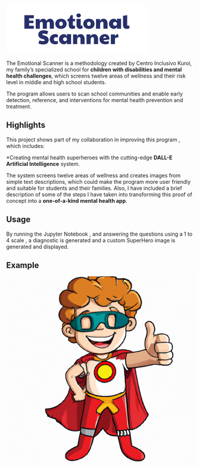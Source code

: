 
![alt text](https://github.com/ReneGarzaM/EmotionalScanner/blob/main/EmotionalScanner.PNG)
 
The Emotional Scanner is a methodology created by Centro Inclusivo Kuroi, my family’s specialized school for **children with
disabilities and mental health challenges**, which screens twelve areas of wellness and their risk level in middle and high school
students. 

The program allows users to scan school communities and enable early detection, reference, and interventions for mental health prevention and treatment.

## Highlights
This project shows part of my collaboration in improving this program , which includes:

*Creating mental health superheroes with the cutting-edge **DALL-E Artificial Intelligence** system. 

The system screens twelve areas of wellness and creates images from simple text descriptions, which could make the program more user friendly and suitable for students and their families. 
Also, I have included a brief description of some of the steps I have taken into transforming this proof of concept into a **one-of-a-kind mental health app**.

## Usage
By running the Jupyter Notebook , and answering the questions using a 1 to 4 scale , a diagnostic is generated and a custom SuperHero image is generated and displayed.

## Example
![alt text](https://github.com/ReneGarzaM/EmotionalScanner/blob/main/result.jpeg)

